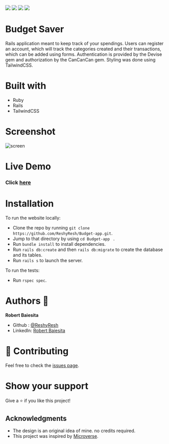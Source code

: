 ![](https://img.shields.io/badge/Microverse-blueviolet)
![](https://img.shields.io/badge/HTML-blue)
![](https://img.shields.io/badge/Rails-red)
![](https://img.shields.io/badge/Tailwind-cyan)

# Budget Saver
Rails application meant to keep track of your spendings.
Users can register an account, which will track the categories created and their transactions, which can be added using forms. 
Authentication is provided by the Devise gem and authorization by the CanCanCan gem.
Styling was done using TailwindCSS.

# Built with
  - Ruby
  - Rails
  - TailwindCSS

# Screenshot

![screen](https://user-images.githubusercontent.com/85108160/148364960-d8830ffc-2c19-496e-95ba-927f4b3782c3.png)


# Live Demo
### Click [here](https://budget-reshy.herokuapp.com)

# Installation 

To run the website locally:
  - Clone the repo by running `git clone https://github.com/ReshyResh/Budget-app.git`.
  - Jump to that directory by using `cd Budget-app ` .
  - Run `bundle install` to install dependencies.
  - Run `rails db:create` and then `rails db:migrate` to create the database and its tables. 
  - Run `rails s` to launch the server.

To run the tests:
  - Run `rspec spec`.

# Authors 👤
**Robert Baiesita**
  - Github : [@ReshyResh](https://github.com/ReshyResh/)
  - LinkedIn: [Robert Baiesita](https://www.linkedin.com/in/reshyresh/)


# 🤝 Contributing

Feel free to check the [issues page](https://github.com/ReshyResh/Budget-app/issues/).

# Show your support

Give a ⭐️ if you like this project!

## Acknowledgments
- The design is an original idea of mine. no credits required.
- This project was inspired by [Microverse](https://www.microverse.org).
